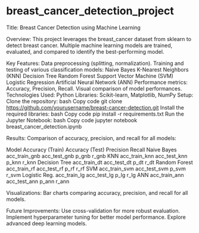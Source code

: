 ﻿# breast_cancer_detection_project
Title:
Breast Cancer Detection using Machine Learning

Overview:
This project leverages the breast_cancer dataset from sklearn to detect breast cancer. Multiple machine learning models are trained, evaluated, and compared to identify the best-performing model.

Key Features:
Data preprocessing (splitting, normalization).
Training and testing of various classification models:
Naive Bayes
K-Nearest Neighbors (KNN)
Decision Tree
Random Forest
Support Vector Machine (SVM)
Logistic Regression
Artificial Neural Network (ANN)
Performance metrics: Accuracy, Precision, Recall.
Visual comparison of model performances.
Technologies Used:
Python
Libraries: Scikit-learn, Matplotlib, NumPy
Setup:
Clone the repository:
bash
Copy code
git clone https://github.com/yourusername/breast-cancer-detection.git
Install the required libraries:
bash
Copy code
pip install -r requirements.txt
Run the Jupyter Notebook:
bash
Copy code
jupyter notebook breast_cancer_detection.ipynb

Results:
Comparison of accuracy, precision, and recall for all models:

Model	Accuracy (Train)	Accuracy (Test)	Precision	Recall
Naive Bayes	acc_train_gnb	acc_test_gnb	p_gnb	r_gnb
KNN	acc_train_knn	acc_test_knn	p_knn	r_knn
Decision Tree	acc_train_dt	acc_test_dt	p_dt	r_dt
Random Forest	acc_train_rf	acc_test_rf	p_rf	r_rf
SVM	acc_train_svm	acc_test_svm	p_svm	r_svm
Logistic Reg.	acc_train_lg	acc_test_lg	p_lg	r_lg
ANN	acc_train_ann	acc_test_ann	p_ann	r_ann

Visualizations:
Bar charts comparing accuracy, precision, and recall for all models.

Future Improvements:
Use cross-validation for more robust evaluation.
Implement hyperparameter tuning for better model performance.
Explore advanced deep learning models.
